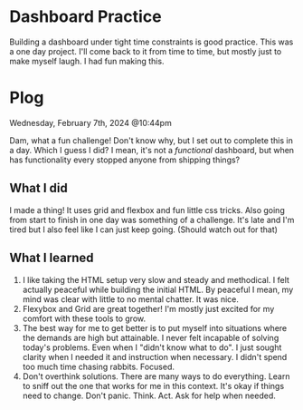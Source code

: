 # Dashboard Practice
Building a dashboard under tight time constraints is good practice. This was a one day project. I'll come back to it from time to time, but mostly just to make myself laugh. I had fun making this.

# Plog

Wednesday, February 7th, 2024 @10:44pm

Dam, what a fun challenge! Don't know why, but I set out to complete this in a day. Which I guess I did? I mean, it's not a *functional* dashboard, but when has functionality every stopped anyone from shipping things?

## What I did
I made a thing! It uses grid and flexbox and fun little css tricks. Also going from start to finish in one day was something of a challenge. It's late and I'm tired but I also feel like I can just keep going. (Should watch out for that)

## What I learned

1. I like taking the HTML setup very slow and steady and methodical. I felt actually peaceful while building the initial HTML. By peaceful I mean, my mind was clear with little to no mental chatter. It was nice.
2. Flexybox and Grid are great together! I'm mostly just excited for my comfort with these tools to grow.
3. The best way for me to get better is to put myself into situations where the demands are high but attainable. I never felt incapable of solving today's problems. Even when I "didn't know what to do". I just sought clarity when I needed it and instruction when necessary. I didn't spend too much time chasing rabbits. Focused.
4. Don't overthink solutions. There are many ways to do everything. Learn to sniff out the one that works for me in this context. It's okay if things need to change. Don't panic. Think. Act. Ask for help when needed.